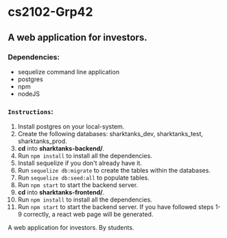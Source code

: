 # cs2102-Grp42

## A web application for investors.

### Dependencies:
* sequelize command line application
* postgres
* npm
* nodeJS

### `Instructions`:
1.  Install postgres on your local-system.
2.  Create the following databases: sharktanks_dev, sharktanks_test, sharktanks_prod.
3.  **cd** into **sharktanks-backend/**. 
4.  Run `npm install` to install all the dependencies.
5.  Install sequelize if you don't already have it.
6.  Run `sequelize db:migrate` to create the tables within the databases.
7.  Run `sequelize db:seed:all` to populate tables.
7.  Run `npm start` to start the backend server.
8.  **cd** into **sharktanks-frontend/**.
9.  Run `npm install` to install all the dependencies.
10. Run `npm start` to start the backend server. If you have followed steps 
    1-9 correctly, a react web page will be generated. 

A web application for investors. By students.

